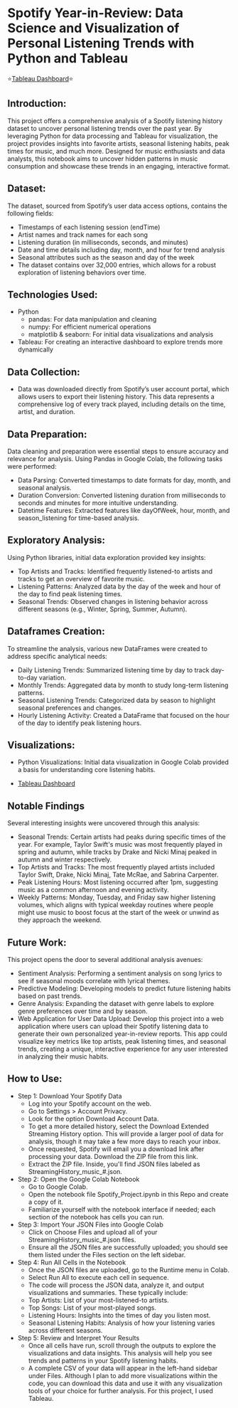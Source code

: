 # Spotify Year-in-Review: Data Science and Visualization of Personal Listening Trends with Python and Tableau
⭐️[Tableau Dashboard](https://public.tableau.com/shared/HHJ3PJZXJ?:display_count=n&:origin=viz_share_link)⭐️

## Introduction: 
This project offers a comprehensive analysis of a Spotify listening history dataset to uncover personal listening trends over the past year. By leveraging Python for data processing and Tableau for visualization, the project provides insights into favorite artists, seasonal listening habits, peak times for music, and much more. Designed for music enthusiasts and data analysts, this notebook aims to uncover hidden patterns in music consumption and showcase these trends in an engaging, interactive format.

## Dataset:
The dataset, sourced from Spotify’s user data access options, contains the following fields:

* Timestamps of each listening session (endTime)
* Artist names and track names for each song
* Listening duration (in milliseconds, seconds, and minutes)
* Date and time details including day, month, and hour for trend analysis
* Seasonal attributes such as the season and day of the week
* The dataset contains over 32,000 entries, which allows for a robust exploration of listening behaviors over time.

## Technologies Used:

* Python
  * pandas: For data manipulation and cleaning
  * numpy: For efficient numerical operations
  * matplotlib & seaborn: For initial data visualizations and analysis
* Tableau: For creating an interactive dashboard to explore trends more dynamically

## Data Collection: 
* Data was downloaded directly from Spotify’s user account portal, which allows users to export their listening history. This data represents a comprehensive log of every track played, including details on the time, artist, and duration.

## Data Preparation: 
Data cleaning and preparation were essential steps to ensure accuracy and relevance for analysis. Using Pandas in Google Colab, the following tasks were performed:

* Data Parsing: Converted timestamps to date formats for day, month, and seasonal analysis.
* Duration Conversion: Converted listening duration from milliseconds to seconds and minutes for more intuitive understanding.
* Datetime Features: Extracted features like dayOfWeek, hour, month, and season_listening for time-based analysis.

## Exploratory Analysis: 
Using Python libraries, initial data exploration provided key insights:

* Top Artists and Tracks: Identified frequently listened-to artists and tracks to get an overview of favorite music.
* Listening Patterns: Analyzed data by the day of the week and hour of the day to find peak listening times.
* Seasonal Trends: Observed changes in listening behavior across different seasons (e.g., Winter, Spring, Summer, Autumn).

## Dataframes Creation: 
To streamline the analysis, various new DataFrames were created to address specific analytical needs:

* Daily Listening Trends: Summarized listening time by day to track day-to-day variation.
* Monthly Trends: Aggregated data by month to study long-term listening patterns.
* Seasonal Listening Trends: Categorized data by season to highlight seasonal preferences and changes.
* Hourly Listening Activity: Created a DataFrame that focused on the hour of the day to identify peak listening hours.

## Visualizations:
* Python Visualizations: Initial data visualization in Google Colab provided a basis for understanding core listening habits.

* [Tableau Dashboard](https://public.tableau.com/shared/HHJ3PJZXJ?:display_count=n&:origin=viz_share_link)

## Notable Findings
Several interesting insights were uncovered through this analysis:

* Seasonal Trends: Certain artists had peaks during specific times of the year. For example, Taylor Swift's music was most frequently played in spring and autumn, while tracks by Drake and Nicki Minaj peaked in autumn and winter respectively. 
* Top Artists and Tracks: The most frequently played artists included Taylor Swift, Drake, Nicki Minaj, Tate McRae, and Sabrina Carpenter.
* Peak Listening Hours: Most listening occurred after 1pm, suggesting music as a common afternoon and evening activity.
* Weekly Patterns: Monday, Tuesday, and Friday saw higher listening volumes, which aligns with typical weekday routines where people might use music to boost focus at the start of the week or unwind as they approach the weekend.

## Future Work:
This project opens the door to several additional analysis avenues:

* Sentiment Analysis: Performing a sentiment analysis on song lyrics to see if seasonal moods correlate with lyrical themes.
* Predictive Modeling: Developing models to predict future listening habits based on past trends.
* Genre Analysis: Expanding the dataset with genre labels to explore genre preferences over time and by season.
* Web Application for User Data Upload: Develop this project into a web application where users can upload their Spotify listening data to generate their own personalized year-in-review reports. This app could visualize key metrics like top artists, peak listening times, and seasonal trends, creating a unique, interactive experience for any user interested in analyzing their music habits.

## How to Use:
* Step 1: Download Your Spotify Data
  * Log into your Spotify account on the web.
  * Go to Settings > Account Privacy.
  * Look for the option Download Account Data.
  * To get a more detailed history, select the Download Extended Streaming History option. This will provide a larger pool of data for analysis, though it may take a few more days to reach your inbox.
  * Once requested, Spotify will email you a download link after processing your data. Download the ZIP file from this link.
  * Extract the ZIP file. Inside, you'll find JSON files labeled as StreamingHistory_music_#.json.
* Step 2: Open the Google Colab Notebook
  * Go to Google Colab.
  * Open the notebook file Spotify_Project.ipynb in this Repo and create a copy of it.
  * Familiarize yourself with the notebook interface if needed; each section of the notebook has cells you can run.
* Step 3: Import Your JSON Files into Google Colab
  * Click on Choose Files and upload all of your StreamingHistory_music_#.json files.
  * Ensure all the JSON files are successfully uploaded; you should see them listed under the Files section on the left sidebar.
* Step 4: Run All Cells in the Notebook
  * Once the JSON files are uploaded, go to the Runtime menu in Colab.
  * Select Run All to execute each cell in sequence.
  * The code will process the JSON data, analyze it, and output visualizations and summaries. These typically include:
   * Top Artists: List of your most-listened-to artists.
   * Top Songs: List of your most-played songs.
   * Listening Hours: Insights into the times of day you listen most.
   * Seasonal Listening Habits: Analysis of how your listening varies across different seasons.
* Step 5: Review and Interpret Your Results
  * Once all cells have run, scroll through the outputs to explore the visualizations and data insights. This analysis will help you see trends and patterns in your Spotify listening habits.
  * A complete CSV of your data will appear in the left-hand sidebar under Files. Although I plan to add more visualizations within the code, you can download this data and use it with any visualization tools of your choice for further analysis. For this project, I used Tableau.
